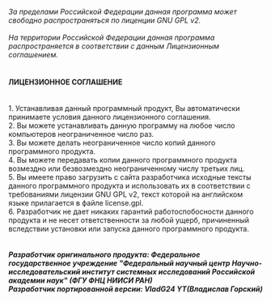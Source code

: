 <i>За пределами Российской Федерации данная программа может свободно распространяться по лиценции GNU GPL v2.</i><br>
<br>
<i>На территории Российской Федерации данная программа распространяется в соответствии с данным Лицензионным соглашением.</i><br>
<br>
#### ЛИЦЕНЗИОННОЕ СОГЛАШЕНИЕ
<br>
1. Устанавливая данный программный продукт, Вы автоматически принимаете условия данного лицензионного соглашения.<br>
2. Вы можете устанавливать данную программу на любое число компьютеров неограниченное число раз.<br>
3. Вы можете делать неограниченное число копий данного программного продукта.<br>
4. Вы можете передавать копии данного программного продукта возмездно или безвозмездно неограниченному числу третьих лиц.<br>
5. Вы имеете право загрузить с сайта разработчика исходные тексты данного программного продукта и использовать их в соответствии с требованиями лицензии GNU GPL v2, текст которой на английском языке прилагается в файле license.gpl.<br>
6. Разработчик не дает никаких гарантий работоспобосности данного продукта и не несет ответственности за любой ущерб, причиненный вследствии установки или запуска данного программного продукта.<br>
<br><br><i><b>Разработчик оригинального продукта: Федеральное государственное учреждение "Федеральный научный центр Научно-исследовательский институт системных исследований Российской академии наук" (ФГУ ФНЦ НИИСИ РАН)</b></i><br><i><b>Разработчик портированной версии: VladG24 YT(Владислав Горский)</b></i>
